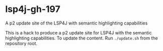 # lsp4j-gh-197
A p2 update site of the LSP4J with semantic highlighting capabilities

This is a hack to produce a p2 update site for LSP4J with the semantic highlighting capabilities.
To update the content. Run `./update.sh` from the repository root.
